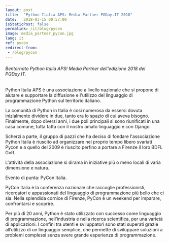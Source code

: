 ```yaml
---
layout: post
title:  "Python Italia APS: Media Partner PGDay.IT 2018"
date:   2018-03-15 00:57:00
isStaticPost: false
permalink: /it/blog/pycon
image: media_partner_pycon.jpg
lang: it
ref: pycon
redirect-from:
 - /blog/pycon
---
```


<h6>Bentornato Python Italia APS! Media Partner dell'edizione 2018 del PGDay.IT.</h6>

Python Italia APS è una associazione a livello nazionale che si propone di aiutare e supportare la diffusione e l'utilizzo del linguaggio di programmazione Python sul territorio italiano.

La comunità di Python in Italia è così numerosa da essersi dovuta inizialmente dividere in due, tanto era lo spazio di cui aveva bisogno. Finalmente, dopo diversi anni, i due poli principali si sono riunificati in una casa comune, tutta fatta con il nostro amato linguaggio e con Django.

Scherzi a parte, il gruppo di pazzi che ha deciso di fondare l'associazione Python Italia è riuscito ad organizzare nel proprio tempo libero svariati Pycon e a quello del 2009 è riuscito perfino a portare a Firenze il loro BDFL GvR.

L'attività della associazione si dirama in iniziative più o meno locali di varia dimensione e natura.

Evento di punta: PyCon Italia.

PyCon Italia è la conferenza nazionale che raccoglie professionisti, ricercatori e appassionati del linguaggio di programmazione più bello che ci sia. Nella splendida cornice di Firenze, PyCon è un weekend per imparare, confrontarsi e scoprire.

Per più di 20 anni, Python è stato utilizzato con successo come linguaggio di programmazione, nell’industria e nella ricerca scientifica, per una varietà di applicazioni. I confini tra utenti e sviluppatori sono stati superati grazie all’utilizzo di un linguaggio semplice, che permette di sviluppare soluzioni a problemi complessi senza avere grande esperienza di programmazione.

